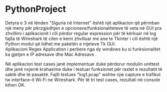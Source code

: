 # PythonProject
Detyra e 3 në lënden "Siguria në Internet" është një aplikacion që përmban një meny për përzgjedhjen e opcioneve/funksionaliteteve të veta në GUI pra zhvillimi i aplikacionit i cili përdor regular expression për të kërkuar në log fajlla të Wireshark të cilen e kemi zhvilluar me ane te Tkinter i cili është një Python modul që lidhet me paketën e mjeteve Tk GUI.  
Aplikacioni Regex Application i perbere nga dy windows ku si funksionalitet ka gjetjen e IP adresave dhe Mac Adresave . 


Në aplikacion test cases janë implementuar duke përdorur modulin unittest dhe janë nxjerrë krahasime duke i testuar funksionet për rastet e rezultatit  të saktë dhe të pasaktë. Fajlli testues "log1.pcap" wshtw njw capture e trafikut tw interface-it Wi-Fi ne Wireshark. Për të tri test cases, rezultati në console kthen OK.
